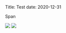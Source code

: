 Title: Test
date: 2020-12-31

<div>
    <p>Span</p>
    <img class="latex" src="{filename}/images/latex-cache/97d4900bbbe9fa5f175e0196ea4595f5.png" /><!--
        \[
            \cup_{i = 1}^n S_i
        \]
    -->
    <img class="latex" src="{filename}/images/latex-cache/c2a253faa5c3f2129d1fa5f5bcf4a009.png" /><!--
        \[
            \cup_{i = 1}^n R_i
        \]
    -->
</div>
